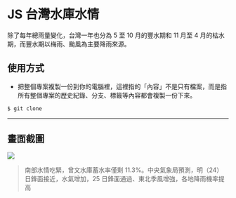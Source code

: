 # JS 台灣水庫水情

除了每年總雨量變化，台灣一年也分為 5 至 10 月的豐水期和 11 月至 4 月的枯水期，而豐水期以梅雨、颱風為主要降雨來源。

## 使用方式
- 把整個專案複製一份到你的電腦裡，這裡指的「內容」不是只有檔案，而是指所有整個專案的歷史紀錄、分支、標籤等內容都會複製一份下來。
```sh
$ git clone
```

----

## 畫面截圖
![](https://i.imgur.com/xdEulQf.png)
> 南部水情吃緊，曾文水庫蓄水率僅剩 11.3%。中央氣象局預測，明（24）日鋒面接近，水氣增加，25 日鋒面通過、東北季風增強，各地降雨機率提高